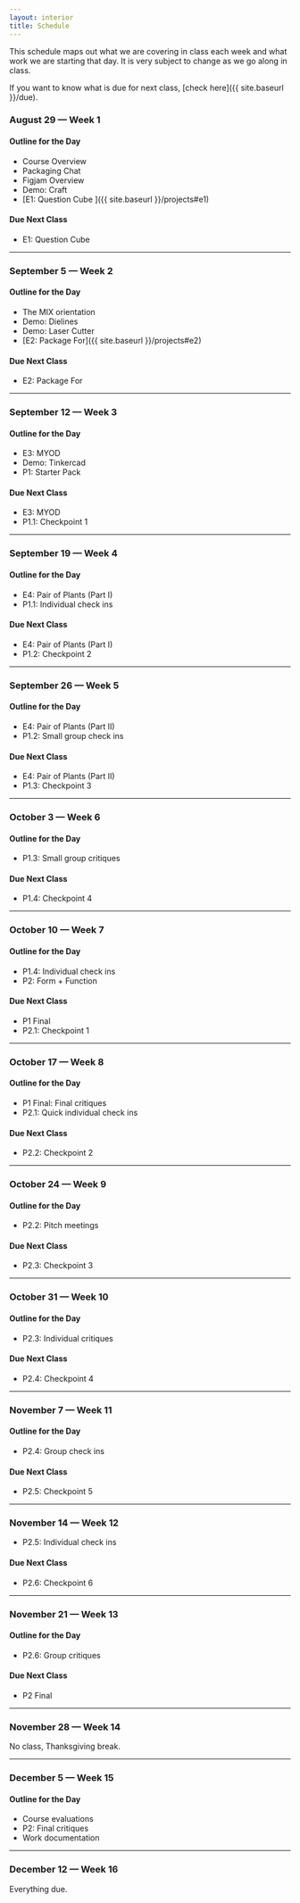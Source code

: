 ```yaml
---
layout: interior
title: Schedule
---
```


This schedule maps out what we are covering in class each week and what work we are starting that day. It is very subject to change as we go along in class.

If you want to know what is due for next class, [check here]({{ site.baseurl }}/due).

### August 29 &mdash; Week 1
#### Outline for the Day
* Course Overview
* Packaging Chat
* Figjam Overview
* Demo: Craft
* [E1: Question Cube ]({{ site.baseurl }}/projects#e1)

#### Due Next Class
* E1: Question Cube

---

### September 5 &mdash; Week 2
#### Outline for the Day
* The MIX orientation
* Demo: Dielines
* Demo: Laser Cutter
* [E2: Package For]({{ site.baseurl }}/projects#e2)

#### Due Next Class
* E2: Package For

---

### September 12 &mdash; Week 3
#### Outline for the Day
* E3: MYOD
* Demo: Tinkercad
* P1: Starter Pack

#### Due Next Class
* E3: MYOD
* P1.1: Checkpoint 1

---

### September 19 &mdash; Week 4
#### Outline for the Day
* E4: Pair of Plants (Part I)
* P1.1: Individual check ins

#### Due Next Class
* E4: Pair of Plants (Part I)
* P1.2: Checkpoint 2

---

### September 26 &mdash; Week 5
#### Outline for the Day
* E4: Pair of Plants (Part II)
* P1.2: Small group check ins

#### Due Next Class
* E4: Pair of Plants (Part II)
* P1.3: Checkpoint 3

---

### October 3 &mdash; Week 6
#### Outline for the Day
* P1.3: Small group critiques

#### Due Next Class
* P1.4: Checkpoint 4

---

### October 10 &mdash; Week 7
#### Outline for the Day
* P1.4: Individual check ins
* P2: Form + Function

#### Due Next Class
* P1 Final
* P2.1: Checkpoint 1

---

### October 17 &mdash; Week 8
#### Outline for the Day
* P1 Final: Final critiques
* P2.1: Quick individual check ins

#### Due Next Class
* P2.2: Checkpoint 2

---

### October 24 &mdash; Week 9
#### Outline for the Day
* P2.2: Pitch meetings

#### Due Next Class
* P2.3: Checkpoint 3

---

### October 31 &mdash; Week 10
#### Outline for the Day
* P2.3: Individual critiques

#### Due Next Class
* P2.4: Checkpoint 4

---

### November 7 &mdash; Week 11
#### Outline for the Day
* P2.4: Group check ins

#### Due Next Class
* P2.5: Checkpoint 5

---

### November 14 &mdash; Week 12
* P2.5: Individual check ins

#### Due Next Class
* P2.6: Checkpoint 6

---

### November 21 &mdash; Week 13
#### Outline for the Day
* P2.6: Group critiques

#### Due Next Class
* P2 Final


---

### November 28 &mdash; Week 14
No class, Thanksgiving break.

---

### December 5 &mdash; Week 15
#### Outline for the Day
* Course evaluations
* P2: Final critiques
* Work documentation

---

### December 12 &mdash; Week 16
Everything due.